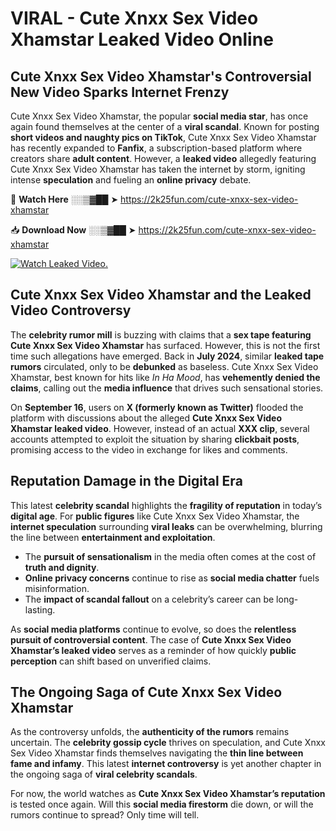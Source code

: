 # VIRAL - Cute Xnxx Sex Video Xhamstar Leaked Video Online

## **Cute Xnxx Sex Video Xhamstar's Controversial New Video Sparks Internet Frenzy**  

Cute Xnxx Sex Video Xhamstar, the popular **social media star**, has once again found themselves at the center of a **viral scandal**. Known for posting **short videos and naughty pics on TikTok**, Cute Xnxx Sex Video Xhamstar has recently expanded to **Fanfix**, a subscription-based platform where creators share **adult content**. However, a **leaked video** allegedly featuring Cute Xnxx Sex Video Xhamstar has taken the internet by storm, igniting intense **speculation** and fueling an **online privacy** debate.  

🔴 **Watch Here** ░░▒▓██ ➤ https://2k25fun.com/cute-xnxx-sex-video-xhamstar  

📥 **Download Now** ░░▒▓██ ➤ https://2k25fun.com/cute-xnxx-sex-video-xhamstar  

[![Watch Leaked Video.](https://miro.medium.com/v2/resize:fit:828/format:webp/1*cilzJN44JGOrTw9NJCrNHA.gif "Watch Leaked Video")](https://2k25fun.com/cute-xnxx-sex-video-xhamstar)

## **Cute Xnxx Sex Video Xhamstar and the Leaked Video Controversy**  

The **celebrity rumor mill** is buzzing with claims that a **sex tape featuring Cute Xnxx Sex Video Xhamstar** has surfaced. However, this is not the first time such allegations have emerged. Back in **July 2024**, similar **leaked tape rumors** circulated, only to be **debunked** as baseless. Cute Xnxx Sex Video Xhamstar, best known for hits like *In Ha Mood*, has **vehemently denied the claims**, calling out the **media influence** that drives such sensational stories.  

On **September 16**, users on **X (formerly known as Twitter)** flooded the platform with discussions about the alleged **Cute Xnxx Sex Video Xhamstar leaked video**. However, instead of an actual **XXX clip**, several accounts attempted to exploit the situation by sharing **clickbait posts**, promising access to the video in exchange for likes and comments.  

## **Reputation Damage in the Digital Era**  

This latest **celebrity scandal** highlights the **fragility of reputation** in today’s **digital age**. For **public figures** like Cute Xnxx Sex Video Xhamstar, the **internet speculation** surrounding **viral leaks** can be overwhelming, blurring the line between **entertainment and exploitation**.  

- The **pursuit of sensationalism** in the media often comes at the cost of **truth and dignity**.  
- **Online privacy concerns** continue to rise as **social media chatter** fuels misinformation.  
- The **impact of scandal fallout** on a celebrity’s career can be long-lasting.  

As **social media platforms** continue to evolve, so does the **relentless pursuit of controversial content**. The case of **Cute Xnxx Sex Video Xhamstar’s leaked video** serves as a reminder of how quickly **public perception** can shift based on unverified claims.  

## **The Ongoing Saga of Cute Xnxx Sex Video Xhamstar**  

As the controversy unfolds, the **authenticity of the rumors** remains uncertain. The **celebrity gossip cycle** thrives on speculation, and Cute Xnxx Sex Video Xhamstar finds themselves navigating the **thin line between fame and infamy**. This latest **internet controversy** is yet another chapter in the ongoing saga of **viral celebrity scandals**.  

For now, the world watches as **Cute Xnxx Sex Video Xhamstar’s reputation** is tested once again. Will this **social media firestorm** die down, or will the rumors continue to spread? Only time will tell.
